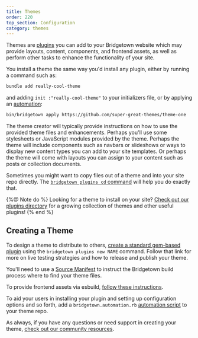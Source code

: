 ```yaml
---
title: Themes
order: 220
top_section: Configuration
category: themes
---
```


Themes are [plugins](/docs/plugins) you can add to your Bridgetown website which may provide layouts, content, components, and frontend assets, as well as perform other tasks to enhance the functionality of your site.

You install a theme the same way you'd install any plugin, either by running a command such as:

```sh
bundle add really-cool-theme
```

and adding `init :"really-cool-theme"` to your initializers file, or by applying an [automation](/docs/automations):

```sh
bin/bridgetown apply https://github.com/super-great-themes/theme-one
```

The theme creator will typically provide instructions on how to use the provided theme files and enhancements. Perhaps you'll use some stylesheets or JavaScript modules provided by the theme. Perhaps the theme will include components such as navbars or slideshows or ways to display new content types you can add to your site templates. Or perhaps the theme will come with layouts you can assign to your content such as posts or collection documents.

Sometimes you might want to copy files out of a theme and into your site repo directly. The [`bridgetown plugins cd` command](/docs/commands/plugins#copying-files-out-of-plugin-source-folders) will help you do exactly that.

{%@ Note do %}
Looking for a theme to install on your site?
[Check out our plugins directory](/plugins/) for a growing collection of themes
and other useful plugins!
{% end %}

## Creating a Theme

To design a theme to distribute to others, [create a standard gem-based plugin](/docs/plugins#creating-a-gem) using the `bridgetown plugins new NAME` command. Follow that link for more on live testing strategies and how to release and publish your theme.

You'll need to use a [Source Manifest](/docs/plugins/source-manifests/) to instruct the Bridgetown build process where to find your theme files.

To provide frontend assets via esbuild, [follow these instructions](/docs/plugins/gems-and-frontend).

To aid your users in installing your plugin and setting up configuration options and so forth, add a `bridgetown.automation.rb` [automation script](/docs/automations) to your theme repo.

As always, if you have any questions or need support in creating your theme, [check out our community resources](/community).